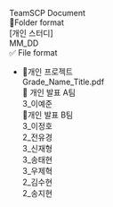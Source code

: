TeamSCP Document<br/>
📁Folder format<br/>
[개인 스터디]<br/>
MM_DD<br/>
✅ File format<br/>
- 📕개인 프로젝트<br/>
Grade_Name_Title.pdf<br/>
📙 개인 발표 A팀<br/>
3_이예준<br/>
📙개인 발표 B팀<br/>
3_이정호<br/>
2_전유경<br/>
3_신재형<br/>
3_송태현<br/>
3_우제혁<br/>
2_김수현<br/>
2_송지현
